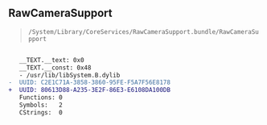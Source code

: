 ## RawCameraSupport

> `/System/Library/CoreServices/RawCameraSupport.bundle/RawCameraSupport`

```diff

   __TEXT.__text: 0x0
   __TEXT.__const: 0x48
   - /usr/lib/libSystem.B.dylib
-  UUID: C2E1C71A-3858-3860-95FE-F5A7F56E8178
+  UUID: 80613D88-A235-3E2F-86E3-E6108DA100DB
   Functions: 0
   Symbols:   2
   CStrings:  0

```
